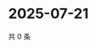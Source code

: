 # 2025-07-21

共 0 条

<!-- BEGIN ZHIHUQUESTIONS -->
<!-- 最后更新时间 Mon Jul 21 2025 07:12:51 GMT+0800 (China Standard Time) -->

<!-- END ZHIHUQUESTIONS -->
